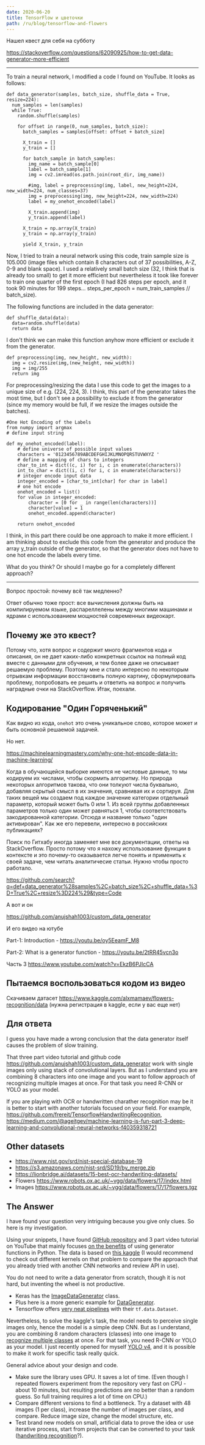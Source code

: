 ```yaml
---
date: 2020-06-20
title: TensorFlow и цветочки
path: /ru/blog/tensorflow-and-flowers
---
```


Нашел квест для себя на субботу

https://stackoverflow.com/questions/62090925/how-to-get-data-generator-more-efficient

---

To train a neural network, I modified a code I found on YouTube. It looks as follows:

```
def data_generator(samples, batch_size, shuffle_data = True, resize=224):
  num_samples = len(samples)
  while True:
    random.shuffle(samples)

    for offset in range(0, num_samples, batch_size):
      batch_samples = samples[offset: offset + batch_size]

      X_train = []
      y_train = []

      for batch_sample in batch_samples:
        img_name = batch_sample[0]
        label = batch_sample[1]
        img = cv2.imread(os.path.join(root_dir, img_name))

        #img, label = preprocessing(img, label, new_height=224, new_width=224, num_classes=37)
        img = preprocessing(img, new_height=224, new_width=224)
        label = my_onehot_encoded(label)

        X_train.append(img)
        y_train.append(label)

      X_train = np.array(X_train)
      y_train = np.array(y_train)

      yield X_train, y_train
```

Now, I tried to train a neural network using this code, train sample size is 105.000 (image files which contain 8 characters out of 37 possibilities, A-Z, 0-9 and blank space). I used a relatively small batch size (32, I think that is already too small) to get it more efficient but nevertheless it took like forever to train one quarter of the first epoch (I had 826 steps per epoch, and it took 90 minutes for 199 steps... steps_per_epoch = num_train_samples // batch_size).

The following functions are included in the data generator:

```
def shuffle_data(data):
  data=random.shuffle(data)
  return data
```

I don't think we can make this function anyhow more efficient or exclude it from the generator.

```
def preprocessing(img, new_height, new_width):
  img = cv2.resize(img,(new_height, new_width))
  img = img/255
  return img
```

For preprocessing/resizing the data I use this code to get the images to a unique size of e.g. (224, 224, 3). I think, this part of the generator takes the most time, but I don't see a possibility to exclude it from the generator (since my memory would be full, if we resize the images outside the batches).

```
#One Hot Encoding of the Labels
from numpy import argmax
# define input string

def my_onehot_encoded(label):
    # define universe of possible input values
    characters = '0123456789ABCDEFGHIJKLMNOPQRSTUVWXYZ '
    # define a mapping of chars to integers
    char_to_int = dict((c, i) for i, c in enumerate(characters))
    int_to_char = dict((i, c) for i, c in enumerate(characters))
    # integer encode input data
    integer_encoded = [char_to_int[char] for char in label]
    # one hot encode
    onehot_encoded = list()
    for value in integer_encoded:
        character = [0 for _ in range(len(characters))]
        character[value] = 1
        onehot_encoded.append(character)

    return onehot_encoded 
```

I think, in this part there could be one approach to make it more efficient. I am thinking about to exclude this code from the generator and produce the array y_train outside of the generator, so that the generator does not have to one hot encode the labels every time.

What do you think? Or should I maybe go for a completely different approach?

---

Вопрос простой: почему всё так медленно?

Ответ обычно тоже прост: все вычисления должны быть на компилируемом языке, распареллелены между многими машинами и ядрами с использованием мощностей современных видеокарт.

## Почему же это квест?

Потому что, хотя вопрос и содержит много фрагментов кода и описания, он не дает каких-либо конкретных ссылок на полный код вместе с данными для обучения, и тем более даже не описывает решаемую проблему. Поэтому мне и стало интересно по некоторым отрывкам информации восстановить полную картину, сформулировать проблему, попробовать ее решить и ответить на вопрос и получить наградные очки на StackOverflow. Итак, поехали.

## Кодирование "Один Горяченький"

Как видно из кода, `onehot` это очень уникальное слово, которое может и быть основной решаемой задачей.

Но нет. 

https://machinelearningmastery.com/why-one-hot-encode-data-in-machine-learning/

Когда в обучающейся выборке имеются не числовые данные, то мы кодируем их числами, чтобы скормить алгоритму. Но природа некоторых алгоритмов такова, что они толкуют числа буквально, добавляя скрытый смысл в их значения, сравнивая их и сортируя. Для таких вещей мы создаем под каждое значение категории отдельный параметр, который может быть 0 или 1. Из всей группы добавленных параметров только один может равняться 1, чтобы соответствовать закодированной категории. Отсюда и название только "один активирован". Как же его перевели, интересно в российских публикациях?

Поиск по Гитхабу иногда заменяет мне все документации, ответы на StackOverflow. Просто потому что я нахожу использование функции в контексте и это почему-то оказывается легче понять и применить к своей задаче, чем читать аналитичесие статьи. Нужно чтобы просто работало.

https://github.com/search?q=def+data_generator%28samples%2C+batch_size%2C+shuffle_data+%3D+True%2C+resize%3D224%29&type=Code

А вот и он

https://github.com/anujshah1003/custom_data_generator

И его видео на ютубе

Part-1: Introduction - https://youtu.be/oy5EeamF_M8

Part-2: What is a generator function - https://youtu.be/2tRR45vcn3o

Часть 3 https://www.youtube.com/watch?v=EkzB6PJIcCA

## Пытаемся воспользоваться кодом из видео

Скачиваем датасет https://www.kaggle.com/alxmamaev/flowers-recognition/data (нужна регистрация в kaggle, если у вас еще нет)

## Для ответа

I guess you have made a wrong conclusion that the data generator itself causes the problem of slow training. 

That three part video tutorial and github code https://github.com/anujshah1003/custom_data_generator work with single images only using stack of convolutional layers. But as I understand you are combining 8 characters into one image and you want to follow approach of recognizing multiple images at once. For that task you need R-CNN or YOLO as your model. 

If you are playing with OCR or handwritten charather recognition may be it is better to start with another tutorials focused on your field. For example, https://github.com/frereit/TensorflowHandwritingRecognition, https://medium.com/@ageitgey/machine-learning-is-fun-part-3-deep-learning-and-convolutional-neural-networks-f40359318721

## Other datasets

- https://www.nist.gov/srd/nist-special-database-19
- https://s3.amazonaws.com/nist-srd/SD19/by_merge.zip
- https://lionbridge.ai/datasets/15-best-ocr-handwriting-datasets/
- Flowers https://www.robots.ox.ac.uk/~vgg/data/flowers/17/index.html
- Images https://www.robots.ox.ac.uk/~vgg/data/flowers/17/17flowers.tgz

## The Answer

I have found your question very intriguing because you give only clues. So here is my investigation.

Using your snippets, I have found [GitHub repository][1] and 3 part video tutorial on YouTube that mainly focuses [on the benefits][2] of using generator functions in Python.
The data is based on [this kaggle][3] (I would recommend to check out different kernels on that problem to compare the approach that you already tried with another CNN networks and review API in use).

You do not need to write a data generator from scratch, though it is not hard, but inventing the wheel is not productive. 

- Keras has the [ImageDataGenerator][4] class.
- Plus here is a more generic example for [DataGenerator][5].
- Tensorflow offers [very neat pipelines][6] with their `tf.data.Dataset`.

Nevertheless, to solve the kaggle's task, the model needs to perceive single images only, hence the model is a simple deep CNN. But as I understand, you are combining 8 random characters (classes) into one image to [recognize multiple classes][7] at once. For that task, you need R-CNN or YOLO as your model. I just recently opened for myself [YOLO v4][8], and it is possible to make it work for specific task really quick.

General advice about your design and code.
- Make sure the library uses GPU. It saves a lot of time. (Even though I repeated flowers experiment from the repository very fast on CPU - about 10 minutes, but resulting predictions are no better than a random guess. So full training requires a lot of time on CPU.) 
- Compare different versions to find a bottleneck. Try a dataset with 48 images (1 per class), increase the number of images per class, and compare. Reduce image size, change the model structure, etc.
- Test brand new models on small, artificial data to prove the idea or use iterative process, start from projects that can be converted to your task ([handwriting recognition][9]?).

[1]: https://github.com/anujshah1003/custom_data_generator
[2]: http://www.jessicayung.com/using-generators-in-python-to-train-machine-learning-models/
[3]: https://www.kaggle.com/alxmamaev/flowers-recognition
[4]: https://keras.io/api/preprocessing/image/#imagedatagenerator-class
[5]: https://stanford.edu/~shervine/blog/keras-how-to-generate-data-on-the-fly
[6]: https://www.tensorflow.org/api_docs/python/tf/data/Dataset
[7]: https://machinelearningmastery.com/object-recognition-with-deep-learning/
[8]: https://github.com/AlexeyAB/darknet
[9]: https://github.com/topics/handwriting-recognition?l=python&o=desc&s=stars

